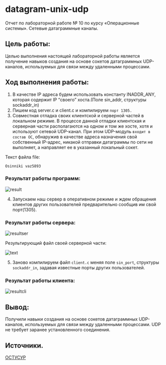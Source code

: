 # datagram-unix-udp
Отчет по лабораторной работе № 10 по курсу «Операционные системы». Сетевые датаграммные каналы.
## Цель работы:
Целью выполнения настоящей лабораторной работы является получение навыков создания на основе сокетов датаграммных UDP-каналов, используемых для связи между удаленными процессами. 

## Ход выполнения работы:
1.	В качестве IP адреса будем использовать константу INADDR_ANY, которая содержит IP “своего” хоста.(Поле sin_addr, структуры sockaddr_in)
2.	Пишем код server.c и client.c и компилируем `порт 1305.`
3.	Совместная отладка своих клиентской и серверной частей в локальном режиме.
В процессе данной отладки клиентская и серверная части располагаются на одном и том же хосте,
хотя и используют сетевой UDP-канал. При этом UDP-модуль `входит в состав ОС`,
обнаружив в качестве адреса назначения свой собственный IP-адрес,
никакой отправки датаграммы по сети не выполняет,
а направляет ее в указанный локальный сокет.

Текст файла file: 

```
Osinniki vaz5893
```

### Результат работы программ:

![result](https://i.imgur.com/B2Jf0QS.png)

4.	Запускаем наш сервер в оперативном режиме и ждем обращения клиентов других пользователей предварительно сообщив им свой порт(1305).

### Результат работы сервера:

![resultser](https://i.imgur.com/AA0oRMb.png)

Результирующий файл своей серверной части: 

![text](https://i.imgur.com/3qhpVSj.png)

5.	Заново компилируем файл `client.c` меняя поле `sin_port`, структуры `sockaddr_in`, задавая известные порты других пользователей.
### Результат работы клиента:

![resultcli](https://i.imgur.com/ZHJ2lU9.png)

## Вывод:
Получили навыки создания на основе сокетов датаграммных UDP-каналов, используемых для связи между удаленными процессами.
UDP не требует заранее установленного соединения. 

## Источники.
[OCТУСУР](https://drive.google.com/file/d/17aHSL97aNbOCMYqPhJ3F1VB1V4il-stb/view?usp=sharing)

